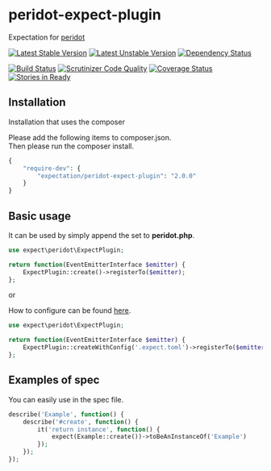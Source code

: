 peridot-expect-plugin
======================================

Expectation for [peridot](https://github.com/peridot-php/peridot)

[![Latest Stable Version](https://poser.pugx.org/expectation/peridot-expectation/v/stable.svg)](https://packagist.org/packages/expectation/peridot-expectation) [![Latest Unstable Version](https://poser.pugx.org/expectation/peridot-expectation/v/unstable.svg)](https://packagist.org/packages/expectation/peridot-expectation)
[![Dependency Status](https://www.versioneye.com/user/projects/5456291c22b4fba1150002ae/badge.svg?style=flat)](https://www.versioneye.com/user/projects/5456291c22b4fba1150002ae)

[![Build Status](https://travis-ci.org/expectation-php/peridot-expectation.svg?branch=master)](https://travis-ci.org/expectation-php/peridot-expectation)
[![Scrutinizer Code Quality](https://scrutinizer-ci.com/g/expectation-php/peridot-expectation/badges/quality-score.png?b=master)](https://scrutinizer-ci.com/g/expectation-php/peridot-expectation/?branch=master)
[![Coverage Status](https://coveralls.io/repos/expectation-php/peridot-expectation/badge.png?branch=master)](https://coveralls.io/r/expectation-php/peridot-expectation?branch=master)
[![Stories in Ready](https://badge.waffle.io/expectation-php/peridot-expectation.png?label=ready&title=Ready)](https://waffle.io/expectation-php/peridot-expectation)

Installation
------------------

Installation that uses the composer

Please add the following items to composer.json.  
Then please run the composer install.

```php
{
    "require-dev": {
        "expectation/peridot-expect-plugin": "2.0.0"
    }
}
```

Basic usage
------------------

It can be used by simply append the set to **peridot.php**.

```php
use expect\peridot\ExpectPlugin;

return function(EventEmitterInterface $emitter) {
    ExpectPlugin::create()->registerTo($emitter);
};
```

or

How to configure can be found [here](https://github.com/expectation-php/expect).


```php
use expect\peridot\ExpectPlugin;

return function(EventEmitterInterface $emitter) {
    ExpectPlugin::createWithConfig('.expect.toml')->registerTo($emitter);
};
```



Examples of spec
------------------

You can easily use in the spec file.

```php
describe('Example', function() {
    describe('#create', function() {
        it('return instance', function() {
            expect(Example::create())->toBeAnInstanceOf('Example')
        });
    });
});
```
